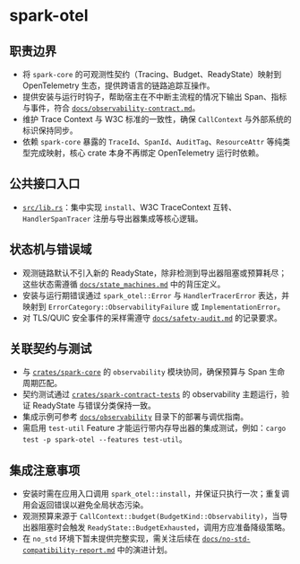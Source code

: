# spark-otel

## 职责边界
- 将 `spark-core` 的可观测性契约（Tracing、Budget、ReadyState）映射到 OpenTelemetry 生态，提供跨语言的链路追踪互操作。
- 提供安装与运行时钩子，帮助宿主在不中断主流程的情况下输出 Span、指标与事件，符合 [`docs/observability-contract.md`](../../docs/observability-contract.md)。
- 维护 Trace Context 与 W3C 标准的一致性，确保 `CallContext` 与外部系统的标识保持同步。
- 依赖 `spark-core` 暴露的 `TraceId`、`SpanId`、`AuditTag`、`ResourceAttr` 等纯类型完成映射，核心 crate 本身不再绑定 OpenTelemetry
  运行时依赖。

## 公共接口入口
- [`src/lib.rs`](./src/lib.rs)：集中实现 `install`、W3C TraceContext 互转、`HandlerSpanTracer` 注册与导出器集成等核心逻辑。

## 状态机与错误域
- 观测链路默认不引入新的 ReadyState，除非检测到导出器阻塞或预算耗尽；这些状态需遵循 [`docs/state_machines.md`](../../docs/state_machines.md) 中的背压定义。
- 安装与运行期错误通过 `spark_otel::Error` 与 `HandlerTracerError` 表达，并映射到 `ErrorCategory::ObservabilityFailure` 或 `ImplementationError`。
- 对 TLS/QUIC 安全事件的采样需遵守 [`docs/safety-audit.md`](../../docs/safety-audit.md) 的记录要求。

## 关联契约与测试
- 与 [`crates/spark-core`](../spark-core) 的 `observability` 模块协同，确保预算与 Span 生命周期匹配。
- 契约测试通过 [`crates/spark-contract-tests`](../spark-contract-tests) 的 observability 主题运行，验证 ReadyState 与错误分类保持一致。
- 集成示例可参考 [`docs/observability`](../../docs/observability) 目录下的部署与调优指南。
- 需启用 `test-util` Feature 才能运行带内存导出器的集成测试，例如：`cargo test -p spark-otel --features test-util`。

## 集成注意事项
- 安装时需在应用入口调用 `spark_otel::install`，并保证只执行一次；重复调用会返回错误以避免全局状态污染。
- 观测预算来源于 `CallContext::budget(BudgetKind::Observability)`，当导出器阻塞时会触发 `ReadyState::BudgetExhausted`，调用方应准备降级策略。
- 在 `no_std` 环境下暂未提供完整实现，需关注后续在 [`docs/no-std-compatibility-report.md`](../../docs/no-std-compatibility-report.md) 中的演进计划。
